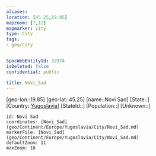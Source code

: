 ```yaml
---
aliases: 
location: [45.25,19.85]
mapzoom: [7,12] 
mapmarker: city 
type: City
tags:
- geo/City


SpocWebEntityId: 32974
isDeleted: false
confidential: public

title: Novi_Sad
---
```

[geo-lon::19.85]
[geo-lat::45.25]
[name::Novi Sad]
[State::]
[Country::[Yugoslavia](geo/Continent/Europe/Yugoslavia.md)]
[StateId::]
[Population::]
[Unknown::]


```leaflet
id: Novi Sad
coordinates: [Novi_Sad](geo/Continent/Europe/Yugoslavia/City/Novi_Sad.md)
markerFile: [Novi_Sad](geo/Continent/Europe/Yugoslavia/City/Novi_Sad.md)
defaultZoom: 11 
maxZoom: 18
```


